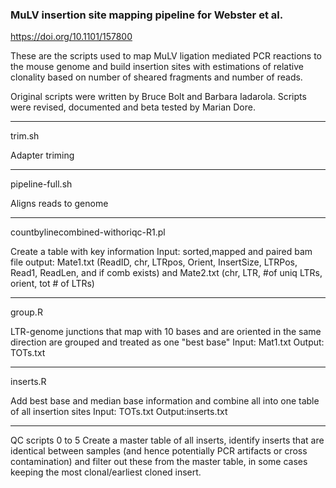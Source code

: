 ### MuLV insertion site mapping pipeline for Webster et al. 
https://doi.org/10.1101/157800 

These are the scripts used to map MuLV ligation mediated PCR reactions to the mouse genome and build insertion sites with estimations of relative clonality based on number of sheared fragments and number of reads.

Original scripts were written by Bruce Bolt and Barbara Iadarola. Scripts were revised, documented and beta tested by Marian Dore.

---
trim.sh

Adapter triming

---
pipeline-full.sh

Aligns reads to genome

---
countbylinecombined-withoriqc-R1.pl

Create a table with key information
Input: sorted,mapped and paired bam file
output: Mate1.txt (ReadID, chr, LTRpos, Orient, InsertSize, LTRPos, Read1, ReadLen, and if comb exists)  and Mate2.txt (chr, LTR, #of uniq LTRs, orient, tot # of LTRs) 

---
group.R

LTR-genome junctions that map with 10 bases and are oriented in the same direction are grouped and treated as one "best base"
Input: Mat1.txt
Output: TOTs.txt

---
inserts.R

Add best base and median base information and combine all into one table of all insertion sites
Input: TOTs.txt
Output:inserts.txt

---
QC scripts 0 to 5
Create a master table of all inserts, identify inserts that are identical between samples (and hence potentially PCR artifacts or cross contamination) and filter out these from the master table, in some cases keeping the most clonal/earliest cloned insert.




